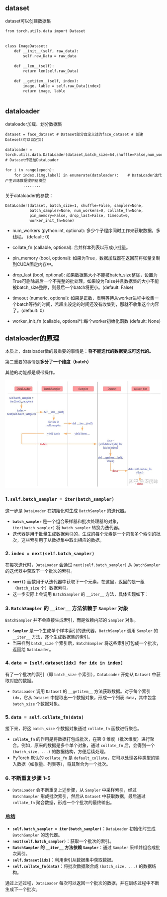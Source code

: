 ## dataset

dataset可以创建数据集


```
from torch.utils.data import Dataset


class ImageDataset:
    def __init__(self, raw_data):
        self.raw_Data = raw_data
    
    def __len__(self):
        return len(self.raw_Data)
    
    def __getitem__(self, index):
        image, lable = self.raw_Data[index]
        return image, lable


```

## dataloader

dataloader加载、划分数据集

```
dataset = face_dataset # Dataset部分自定义过的face_dataset # 创建Dateset(可以自定义)
    
dataloader = torch.utils.data.DataLoader(dataset,batch_size=64,shuffle=False,num_workers=8)  # Dataset传递给DataLoader

for i in range(epoch):
    for index,(img,label) in enumerate(dataloader):    # DataLoader迭代产生训练数据提供给模型
        ........
```

关于dataloader的参数：

```
DataLoader(dataset, batch_size=1, shuffle=False, sampler=None,
           batch_sampler=None, num_workers=0, collate_fn=None,
           pin_memory=False, drop_last=False, timeout=0,
           worker_init_fn=None)
```

- num_workers (python:int, optional): 多少个子程序同时工作来获取数据，多线程。 (default: 0)

- collate_fn (callable, optional): 合并样本列表以形成小批量。

- pin_memory (bool, optional): 如果为True，数据加载器在返回前将张量复制到CUDA固定内存中。

- drop_last (bool, optional): 如果数据集大小不能被batch_size整除，设置为True可删除最后一个不完整的批处理。如果设为False并且数据集的大小不能被batch_size整除，则最后一个batch将更小。(default: False) 

- timeout (numeric, optional): 如果是正数，表明等待从worker进程中收集一个batch等待的时间，若超出设定的时间还没有收集到，那就不收集这个内容了。(default: 0) 

- worker_init_fn (callable, optional*):每个worker初始化函数 (default: None)

## dataloader的原理

本质上，dataloader做的最重要的事情是：**将不能迭代的数据变成可迭代的。**

第二重要的事情是**多分了一个维度（batch）**

其他的功能都是顺带操作。

![dataloader](./dataloader.png "dataloader")    

### 1. `self.batch_sampler = iter(batch_sampler)`  
这一步是 `DataLoader` 在初始化时生成 `BatchSampler` 的迭代器。  
- **`batch_sampler`** 是一个组合采样器和批次处理器的对象，`iter(batch_sampler)` 将 `batch_sampler` 转换为迭代器。  
- 迭代器是用于批量生成数据索引的，生成的每个元素是一个包含多个索引的批次，这些索引用于从数据集中取出相应的数据。

### 2. `index = next(self.batch_sampler)`
在每次迭代时，`DataLoader` 会通过 `next(self.batch_sampler)` 从 `BatchSampler` 的迭代器中获取下一个批次的索引。  
- **`next()`** 函数用于从迭代器中获取下一个元素，在这里，返回的是一组（`batch_size` 个）数据索引。
- 这一步实际上会调用 `BatchSampler` 的 `__iter__` 方法，具体实现如下：

### 3. `BatchSampler` 的 `__iter__` 方法依赖于 `Sampler` 对象  
`BatchSampler` 并不会直接生成索引，而是依赖内部的 `Sampler` 对象。  
- **`Sampler`** 是一个生成单个样本索引的迭代器，`BatchSampler` 调用 `Sampler` 的 `__iter__` 方法，逐个生成数据集的索引。  
- 当采样到 `batch_size` 个索引后，`BatchSampler` 将这些索引打包成一个批次，返回给 `DataLoader`。

### 4. `data = [self.dataset[idx] for idx in index]`  
有了一个批次的索引（即 `batch_size` 个索引），`DataLoader` 开始从 `Dataset` 中获取对应的数据。  
- `DataLoader` 调用 `Dataset` 的 `__getitem__` 方法获取数据。对于每个索引 `idx`，它从 `Dataset` 中提取出一个数据对象，形成一个列表 `data`，其中包含 `batch_size` 个数据对象。

### 5. `data = self.collate_fn(data)`
接下来，将这 `batch_size` 个数据对象通过 `collate_fn` 函数进行聚合。  
- **`collate_fn`** 的作用是将数据打包成批次，在第 0 维度（批次维度）进行聚合。例如，原来的数据是多个单个对象，通过 `collate_fn` 后，会得到一个 `(batch_size, ...)` 的数据结构，方便后续处理。
- PyTorch 默认的 `collate_fn` 是 `default_collate`，它可以处理各种类型的输入数据（如张量、列表等），将其聚合为一个批次。

### 6. 不断重复步骤 1-5
- `DataLoader` 会不断重复上述步骤，从 `Sampler` 中采样索引，经过 `BatchSampler` 形成批次索引，然后从 `Dataset` 中获取数据，最后通过 `collate_fn` 聚合数据，形成一个个批次的最终输出。

### 总结
- **`self.batch_sampler = iter(batch_sampler)`**：`DataLoader` 初始化时生成 `BatchSampler` 的迭代器。
- **`next(self.batch_sampler)`**：获取一个批次的索引。
- **`BatchSampler` 的 `__iter__` 方法依赖 `Sampler`**：通过 `Sampler` 采样并组合成批次索引。
- **`self.dataset[idx]`**：利用索引从数据集中获取数据。
- **`self.collate_fn(data)`**：将批次数据聚合成 `(batch_size, ...)` 的数据结构。

通过上述过程，`DataLoader` 每次可以返回一个批次的数据，并在训练过程中不断生成下一个批次。
